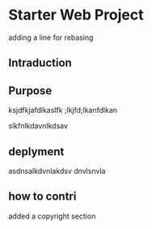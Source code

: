 # Starter Web Project
adding a line for rebasing
## Intraduction

## Purpose

ksjdfkjafdlkaslfk	;lkjfd;lkanfdlkan

slkfnlkdavnlkdsav
## deplyment
asdnsalkdvnlakdsv
dnvlsnvla

## how to contri

added a copyright section
